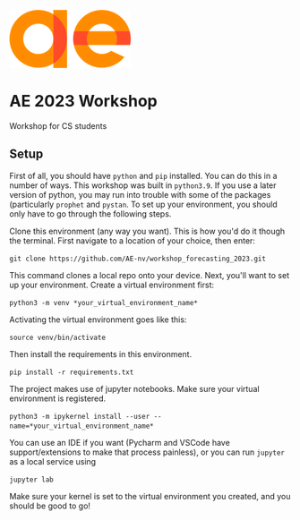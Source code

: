 ![](docs/ae_logo.png)

# AE 2023 Workshop

Workshop for CS students

## Setup

First of all, you should have `python` and `pip` installed. You can do this in a number of ways. This workshop was built in `python3.9`. If you use a later version of python, you may run into trouble with some of the packages (particularly `prophet` and `pystan`.
To set up your environment, you should only have to go through the following steps.

Clone this environment (any way you want). This is how you'd do it though the terminal. First navigate to a location of your choice, then enter:

`git clone https://github.com/AE-nv/workshop_forecasting_2023.git`

This command clones a local repo onto your device. Next, you'll want to set up your environment. Create a virtual environment first:

`python3 -m venv *your_virtual_environment_name*`

Activating the virtual environment goes like this:

`source venv/bin/activate`

Then install the requirements in this environment.

`pip install -r requirements.txt`

The project makes use of jupyter notebooks. Make sure your virtual environment is registered.

`python3 -m ipykernel install --user --name=*your_virtual_environment_name*`

You can use an IDE if you want (Pycharm and VSCode have support/extensions to make that process painless), or you can run `jupyter` as a local service using

`jupyter lab`

Make sure your kernel is set to the virtual environment you created, and you should be good to go! 